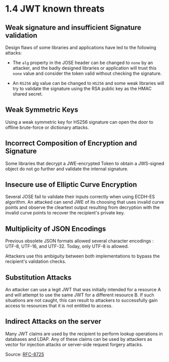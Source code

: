 # 1.4 JWT known threats

## Weak signature and insufficient Signature validation

Design flaws of some libraries and applications have led to the following attacks:

- The `alg` property in the JOSE header can be changed to `none` by an attacker, and the badly designed libraries or application will trust this `none` value and consider the token valid without checking the signature. 
  
- An `RS256` alg value can be changed to `HS256` and some weak libraries will try to validate the signature using the RSA public key as the HMAC shared secret.

## Weak Symmetric Keys 

Using a weak symmetric key for HS256 signature can open the door to offline brute-force or dictionary attacks.

## Incorrect Composition of Encryption and Signature 

Some libraries that decrypt a JWE-encrypted Token to obtain a JWS-signed object do not go further and validate the internal signature.

## Insecure use of Elliptic Curve Encryption

Several JOSE fail to validate their inputs correctly when using ECDH-ES algorithm. An attacked can send JWE of its choosing that uses invalid curve points and observe the cleartext output resulting from decryption with the invalid curve points to recover the recipient's private key.

## Multiplicity of JSON Encodings 

Previous obsolete JSON formats allowed several character encodings : UTF-8, UTF-16, and UTF-32. Today, only UTF-8 is allowed.

Attackers use this ambiguity between both implementations to bypass the recipient's validation checks.

## Substitution Attacks 

An attacker can use a legit JWT that was initially intended for a resource A and will attempt to use the same JWT for a different resource B. If such situations are not caught, this can result to attackers to successfully gain access to resources that it is not entitled to access.

## Indirect Attacks on the server 

Many JWT claims are used by the recipient to perform lookup operations in databases and LDAP. Any of these claims can be used by attackers as vector for injection attacks or server-side request forgery attacks.


Source: [RFC-8725](https://www.rfc-editor.org/rfc/rfc8725.html)